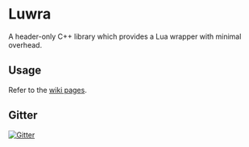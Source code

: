 # Luwra
A header-only C++ library which provides a Lua wrapper with minimal overhead.

## Usage
Refer to the [wiki pages](https://github.com/vapourismo/luwra/wiki).

## Gitter
[![Gitter](https://badges.gitter.im/Join%20Chat.svg)](https://gitter.im/vapourismo/luwra)
